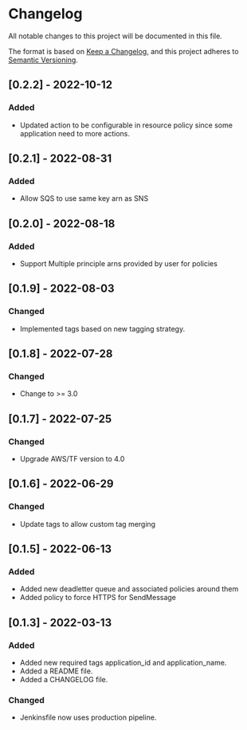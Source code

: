 # Changelog
All notable changes to this project will be documented in this file.

The format is based on [Keep a Changelog](https://keepachangelog.com/en/1.0.0/),
and this project adheres to [Semantic Versioning](https://semver.org/spec/v2.0.0.html).

## [0.2.2] - 2022-10-12
### Added
- Updated action to be configurable in resource policy since some application need to more actions.

## [0.2.1] - 2022-08-31
### Added
- Allow SQS to use same key arn as SNS

## [0.2.0] - 2022-08-18
### Added
- Support Multiple principle arns provided by user for policies 

## [0.1.9] - 2022-08-03
### Changed
- Implemented tags based on new tagging strategy.

## [0.1.8] - 2022-07-28
### Changed
- Change to >= 3.0

## [0.1.7] - 2022-07-25
### Changed
- Upgrade AWS/TF version to 4.0

## [0.1.6] - 2022-06-29
### Changed
- Update tags to allow custom tag merging

## [0.1.5] - 2022-06-13
### Added
- Added new deadletter queue and associated policies around them
- Added policy to force HTTPS for SendMessage

## [0.1.3] - 2022-03-13
### Added
- Added new required tags application_id and application_name.
- Added a README file.
- Added a CHANGELOG file.
### Changed
- Jenkinsfile now uses production pipeline.
